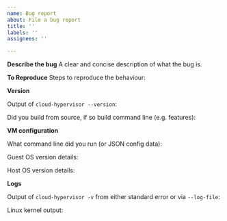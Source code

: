 ```yaml
---
name: Bug report
about: File a bug report
title: ''
labels: ''
assignees: ''

---
```


**Describe the bug**
A clear and concise description of what the bug is.

**To Reproduce**
Steps to reproduce the behaviour:

**Version**

Output of `cloud-hypervisor --version`:

Did you build from source, if so build command line (e.g. features):

**VM configuration**

What command line did you run (or JSON config data):

Guest OS version details:

Host OS version details:

**Logs**

Output of `cloud-hypervisor -v` from either standard error or via `--log-file`:

Linux kernel output:
